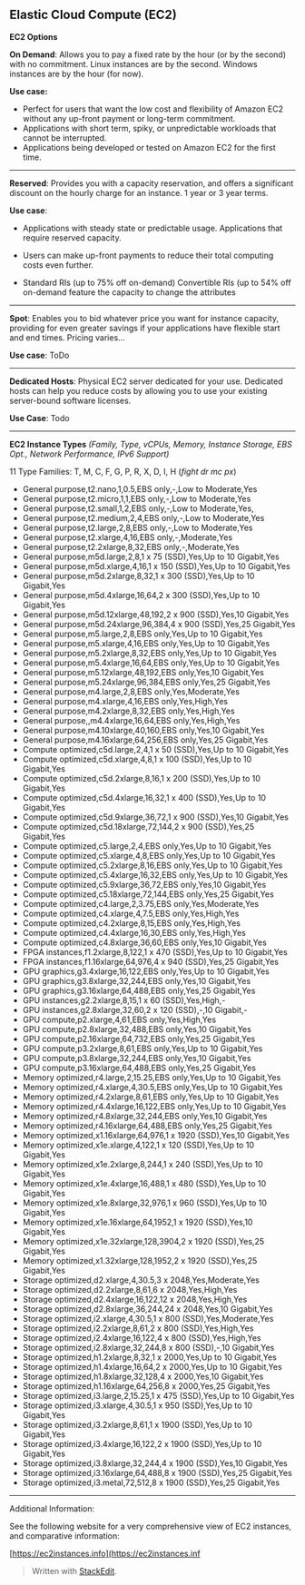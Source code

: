 ## Elastic Cloud Compute (EC2)

**EC2 Options**

**On Demand**: Allows you to pay a fixed rate by the hour (or by the second) with no commitment. Linux instances are by the second. Windows instances are by the hour (for now).

**Use case:** 

 - Perfect for users that want the low cost and flexibility of Amazon
   EC2 without any up-front payment or long-term commitment.
 - Applications with short term, spiky, or unpredictable workloads that
   cannot be interrupted.
 - Applications being developed or tested on Amazon EC2 for the first
   time.

---

**Reserved**: Provides you with a capacity reservation, and offers a significant discount on the hourly charge for an instance. 1 year or 3 year terms.

**Use case**: 

 - Applications with steady state or predictable usage. Applications
   that require reserved capacity.

 - Users can make up-front payments to reduce their total computing
   costs even further.

 - Standard RIs (up to 75% off on-demand) Convertible RIs (up to 54% off
   on-demand feature the capacity to change the attributes

---

**Spot**: Enables you to bid whatever price you want for instance capacity, providing for even greater savings if your applications have flexible start and end times. Pricing varies...

**Use case**: ToDo

---

**Dedicated Hosts**: Physical EC2 server dedicated for your use. Dedicated hosts can help you reduce costs by allowing you to use your existing server-bound software licenses.

**Use Case**: Todo

---
**EC2 Instance Types**
*(Family, Type, vCPUs, Memory, Instance Storage, EBS Opt., Network Performance, IPv6 Support)*

11 Type Families: T, M, C, F, G, P, R, X, D, I, H (*fight dr mc px*)

 - General purpose,t2.nano,1,0.5,EBS only,-,Low to Moderate,Yes
 - General purpose,t2.micro,1,1,EBS only,-,Low to Moderate,Yes
 - General purpose,t2.small,1,2,EBS only,-,Low to Moderate,Yes,
 - General purpose,t2.medium,2,4,EBS only,-,Low to Moderate,Yes
 - General purpose,t2.large,2,8,EBS only,-,Low to Moderate,Yes
 - General purpose,t2.xlarge,4,16,EBS only,-,Moderate,Yes
 - General purpose,t2.2xlarge,8,32,EBS only,-,Moderate,Yes
 - General purpose,m5d.large,2,8,1 x 75 (SSD),Yes,Up to 10 Gigabit,Yes
 - General purpose,m5d.xlarge,4,16,1 x 150 (SSD),Yes,Up to 10
   Gigabit,Yes
 - General purpose,m5d.2xlarge,8,32,1 x 300 (SSD),Yes,Up to 10
   Gigabit,Yes
 - General purpose,m5d.4xlarge,16,64,2 x 300 (SSD),Yes,Up to 10
   Gigabit,Yes
 - General purpose,m5d.12xlarge,48,192,2 x 900 (SSD),Yes,10 Gigabit,Yes
 - General purpose,m5d.24xlarge,96,384,4 x 900 (SSD),Yes,25 Gigabit,Yes
 - General purpose,m5.large,2,8,EBS only,Yes,Up to 10 Gigabit,Yes
 - General purpose,m5.xlarge,4,16,EBS only,Yes,Up to 10 Gigabit,Yes
 - General purpose,m5.2xlarge,8,32,EBS only,Yes,Up to 10 Gigabit,Yes
 - General purpose,m5.4xlarge,16,64,EBS only,Yes,Up to 10 Gigabit,Yes
 - General purpose,m5.12xlarge,48,192,EBS only,Yes,10 Gigabit,Yes
 - General purpose,m5.24xlarge,96,384,EBS only,Yes,25 Gigabit,Yes
 - General purpose,m4.large,2,8,EBS only,Yes,Moderate,Yes
 - General purpose,m4.xlarge,4,16,EBS only,Yes,High,Yes
 - General purpose,m4.2xlarge,8,32,EBS only,Yes,High,Yes
 - General purpose,,m4.4xlarge,16,64,EBS only,Yes,High,Yes
 - General purpose,m4.10xlarge,40,160,EBS only,Yes,10 Gigabit,Yes
 - General purpose,m4.16xlarge,64,256,EBS only,Yes,25 Gigabit,Yes
 - Compute optimized,c5d.large,2,4,1 x 50 (SSD),Yes,Up to 10 Gigabit,Yes
 - Compute optimized,c5d.xlarge,4,8,1 x 100 (SSD),Yes,Up to 10
   Gigabit,Yes
 - Compute optimized,c5d.2xlarge,8,16,1 x 200 (SSD),Yes,Up to 10
   Gigabit,Yes
 - Compute optimized,c5d.4xlarge,16,32,1 x 400 (SSD),Yes,Up to 10
   Gigabit,Yes
 - Compute optimized,c5d.9xlarge,36,72,1 x 900 (SSD),Yes,10 Gigabit,Yes
 - Compute optimized,c5d.18xlarge,72,144,2 x 900 (SSD),Yes,25
   Gigabit,Yes
 - Compute optimized,c5.large,2,4,EBS only,Yes,Up to 10 Gigabit,Yes
 - Compute optimized,c5.xlarge,4,8,EBS only,Yes,Up to 10 Gigabit,Yes
 - Compute optimized,c5.2xlarge,8,16,EBS only,Yes,Up to 10 Gigabit,Yes
 - Compute optimized,c5.4xlarge,16,32,EBS only,Yes,Up to 10 Gigabit,Yes
 - Compute optimized,c5.9xlarge,36,72,EBS only,Yes,10 Gigabit,Yes
 - Compute optimized,c5.18xlarge,72,144,EBS only,Yes,25 Gigabit,Yes
 - Compute optimized,c4.large,2,3.75,EBS only,Yes,Moderate,Yes
 - Compute optimized,c4.xlarge,4,7.5,EBS only,Yes,High,Yes
 - Compute optimized,c4.2xlarge,8,15,EBS only,Yes,High,Yes
 - Compute optimized,c4.4xlarge,16,30,EBS only,Yes,High,Yes
 - Compute optimized,c4.8xlarge,36,60,EBS only,Yes,10 Gigabit,Yes
 - FPGA instances,f1.2xlarge,8,122,1 x 470 (SSD),Yes,Up to 10
   Gigabit,Yes
 - FPGA instances,f1.16xlarge,64,976,4 x 940 (SSD),Yes,25 Gigabit,Yes
 - GPU graphics,g3.4xlarge,16,122,EBS only,Yes,Up to 10 Gigabit,Yes
 - GPU graphics,g3.8xlarge,32,244,EBS only,Yes,10 Gigabit,Yes
 - GPU graphics,g3.16xlarge,64,488,EBS only,Yes,25 Gigabit,Yes
 - GPU instances,g2.2xlarge,8,15,1 x 60 (SSD),Yes,High,-
 - GPU instances,g2.8xlarge,32,60,2 x 120 (SSD),-,10 Gigabit,-
 - GPU compute,p2.xlarge,4,61,EBS only,Yes,High,Yes
 - GPU compute,p2.8xlarge,32,488,EBS only,Yes,10 Gigabit,Yes
 - GPU compute,p2.16xlarge,64,732,EBS only,Yes,25 Gigabit,Yes
 - GPU compute,p3.2xlarge,8,61,EBS only,Yes,Up to 10 Gigabit,Yes
 - GPU compute,p3.8xlarge,32,244,EBS only,Yes,10 Gigabit,Yes
 - GPU compute,p3.16xlarge,64,488,EBS only,Yes,25 Gigabit,Yes
 - Memory optimized,r4.large,2,15.25,EBS only,Yes,Up to 10 Gigabit,Yes
 - Memory optimized,r4.xlarge,4,30.5,EBS only,Yes,Up to 10 Gigabit,Yes
 - Memory optimized,r4.2xlarge,8,61,EBS only,Yes,Up to 10 Gigabit,Yes
 - Memory optimized,r4.4xlarge,16,122,EBS only,Yes,Up to 10 Gigabit,Yes
 - Memory optimized,r4.8xlarge,32,244,EBS only,Yes,10 Gigabit,Yes
 - Memory optimized,r4.16xlarge,64,488,EBS only,Yes,25 Gigabit,Yes
 - Memory optimized,x1.16xlarge,64,976,1 x 1920 (SSD),Yes,10 Gigabit,Yes
 - Memory optimized,x1e.xlarge,4,122,1 x 120 (SSD),Yes,Up to 10
   Gigabit,Yes
 - Memory optimized,x1e.2xlarge,8,244,1 x 240 (SSD),Yes,Up to 10
   Gigabit,Yes
 - Memory optimized,x1e.4xlarge,16,488,1 x 480 (SSD),Yes,Up to 10
   Gigabit,Yes
 - Memory optimized,x1e.8xlarge,32,976,1 x 960 (SSD),Yes,Up to 10
   Gigabit,Yes
 - Memory optimized,x1e.16xlarge,64,1952,1 x 1920 (SSD),Yes,10
   Gigabit,Yes
 - Memory optimized,x1e.32xlarge,128,3904,2 x 1920 (SSD),Yes,25
   Gigabit,Yes
 - Memory optimized,x1.32xlarge,128,1952,2 x 1920 (SSD),Yes,25
   Gigabit,Yes
 - Storage optimized,d2.xlarge,4,30.5,3 x 2048,Yes,Moderate,Yes
 - Storage optimized,d2.2xlarge,8,61,6 x 2048,Yes,High,Yes
 - Storage optimized,d2.4xlarge,16,122,12 x 2048,Yes,High,Yes
 - Storage optimized,d2.8xlarge,36,244,24 x 2048,Yes,10 Gigabit,Yes
 - Storage optimized,i2.xlarge,4,30.5,1 x 800 (SSD),Yes,Moderate,Yes
 - Storage optimized,i2.2xlarge,8,61,2 x 800 (SSD),Yes,High,Yes
 - Storage optimized,i2.4xlarge,16,122,4 x 800 (SSD),Yes,High,Yes
 - Storage optimized,i2.8xlarge,32,244,8 x 800 (SSD),-,10 Gigabit,Yes
 - Storage optimized,h1.2xlarge,8,32,1 x 2000,Yes,Up to 10 Gigabit,Yes
 - Storage optimized,h1.4xlarge,16,64,2 x 2000,Yes,Up to 10 Gigabit,Yes
 - Storage optimized,h1.8xlarge,32,128,4 x 2000,Yes,10 Gigabit,Yes
 - Storage optimized,h1.16xlarge,64,256,8 x 2000,Yes,25 Gigabit,Yes
 - Storage optimized,i3.large,2,15.25,1 x 475 (SSD),Yes,Up to 10
   Gigabit,Yes
 - Storage optimized,i3.xlarge,4,30.5,1 x 950 (SSD),Yes,Up to 10
   Gigabit,Yes
 - Storage optimized,i3.2xlarge,8,61,1 x 1900 (SSD),Yes,Up to 10
   Gigabit,Yes
 - Storage optimized,i3.4xlarge,16,122,2 x 1900 (SSD),Yes,Up to 10
   Gigabit,Yes
 - Storage optimized,i3.8xlarge,32,244,4 x 1900 (SSD),Yes,10 Gigabit,Yes
 - Storage optimized,i3.16xlarge,64,488,8 x 1900 (SSD),Yes,25
   Gigabit,Yes
 - Storage optimized,i3.metal,72,512,8 x 1900 (SSD),Yes,25 Gigabit,Yes

---
Additional Information:

See the following website for a very comprehensive view of EC2 instances, and comparative information:

[https://ec2instances.info](https://ec2instances.inf


> Written with [StackEdit](https://stackedit.io/).
<!--stackedit_data:
eyJoaXN0b3J5IjpbNTQ5MTAxNzcsMTA2NjQ2MTI1MCwtNTIzOD
MwOTk3LC0zMDgxNTk1NzMsLTg0NTY3OTQyOSwtMjkwNDAwMDMx
LC04MDExOTg5NjYsLTkxNzgxNTE0LC0xNTIzNDY1NzY3LC0xNj
QxMTY2NjM2LDIxMTE0ODgyODAsLTE3NTg3MDM0NTcsODc4ODU5
MTQyXX0=
-->
